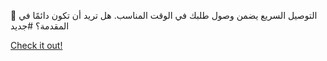 🚀 التوصيل السريع يضمن وصول طلبك في الوقت المناسب. هل تريد أن تكون دائمًا في المقدمة؟ #جديد

[Check it out!](https://www.facebook.com/share/17TW2PL6Tj/)